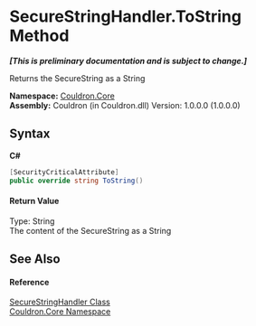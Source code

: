 # SecureStringHandler.ToString Method 
 _**\[This is preliminary documentation and is subject to change.\]**_

Returns the SecureString as a String

**Namespace:**&nbsp;<a href="N_Couldron_Core">Couldron.Core</a><br />**Assembly:**&nbsp;Couldron (in Couldron.dll) Version: 1.0.0.0 (1.0.0.0)

## Syntax

**C#**<br />
``` C#
[SecurityCriticalAttribute]
public override string ToString()
```


#### Return Value
Type: String<br />The content of the SecureString as a String

## See Also


#### Reference
<a href="T_Couldron_Core_SecureStringHandler">SecureStringHandler Class</a><br /><a href="N_Couldron_Core">Couldron.Core Namespace</a><br />